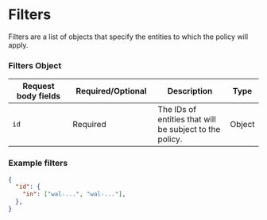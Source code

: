 # Filters

Filters are a list of objects that specify the entities to which the policy will apply.

### Filters Object

<table><thead><tr><th width="199">Request body fields</th><th width="185">Required/Optional</th><th width="218">Description</th><th>Type</th></tr></thead><tbody><tr><td><code>id</code></td><td>Required</td><td>The IDs of entities that will be subject to the policy.</td><td>Object</td></tr></tbody></table>

### Example filters <a href="#request-example.1" id="request-example.1"></a>

```json
{
  "id": {
    "in": ["wal-...", "wal-..."],
  },
}
```
